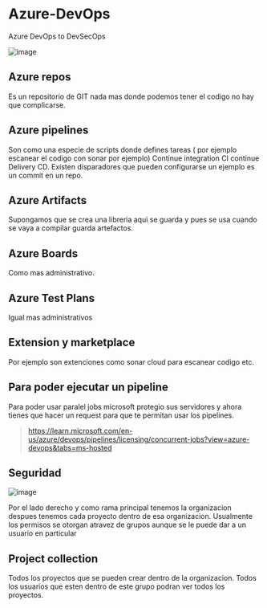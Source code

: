 # Azure-DevOps
Azure DevOps to DevSecOps


![image](https://user-images.githubusercontent.com/63270579/217354187-e6169d30-eb20-44f2-bbc4-29c5c558ea21.png)

## Azure repos 

Es un repositorio de GIT nada mas donde podemos tener el codigo no hay que complicarse.

## Azure pipelines 

Son como una especie de scripts donde defines tareas ( por ejemplo escanear el codigo con sonar por ejemplo) Continue integration CI continue Delivery CD.
Existen disparadores que pueden configurarse un ejemplo es un commit en un repo.

## Azure Artifacts

Supongamos que se crea una libreria aqui se guarda y pues se usa cuando se vaya a compilar guarda artefactos.

## Azure Boards 

Como mas administrativo.

## Azure Test Plans

Igual mas administrativos

## Extension y marketplace

Por ejemplo son extenciones como sonar cloud para escanear codigo etc.

## Para poder ejecutar un pipeline

Para poder usar paralel jobs microsoft protegio sus servidores y ahora tienes que hacer un request para que te permitan usar los pipelines.

> https://learn.microsoft.com/en-us/azure/devops/pipelines/licensing/concurrent-jobs?view=azure-devops&tabs=ms-hosted

## Seguridad

![image](https://user-images.githubusercontent.com/63270579/217894503-1932f874-fe07-44ed-87b0-f1f502c9dece.png)

Por el lado derecho y como rama principal tenemos la organizacion despues tenemos cada proyecto dentro de esa organizacion. Usualmente los permisos se otorgan atravez de grupos aunque se le puede dar a un usuario en particular


## Project collection

Todos los proyectos que se pueden crear dentro de la organizacion. Todos los usuarios que esten dentro de este grupo podran ver todos los proyectos.














































